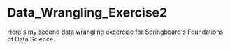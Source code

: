 # Data_Wrangling_Exercise2
Here's my second data wrangling excercise for Springboard's Foundations of Data Science. 
